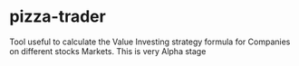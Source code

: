 pizza-trader
============

Tool useful to calculate the Value Investing strategy formula for Companies on different stocks Markets. This is very Alpha stage